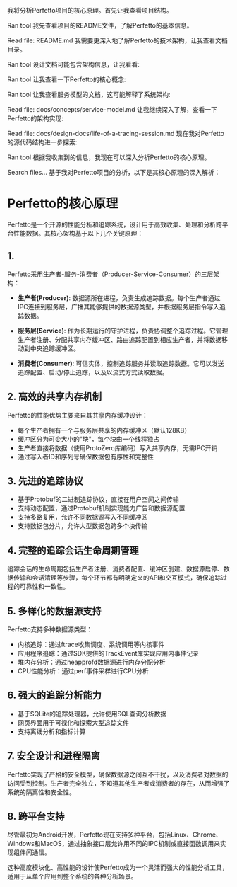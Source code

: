 
我将分析Perfetto项目的核心原理。首先让我查看项目结构。

Ran tool
我先查看项目的README文件，了解Perfetto的基本信息。

Read file: README.md
我需要更深入地了解Perfetto的技术架构，让我查看文档目录。

Ran tool
设计文档可能包含架构信息，让我看看:

Ran tool
让我查看一下Perfetto的核心概念:

Ran tool
让我查看服务模型的文档，这可能解释了系统架构:

Read file: docs/concepts/service-model.md
让我继续深入了解，查看一下Perfetto的架构实现:

Read file: docs/design-docs/life-of-a-tracing-session.md
现在我对Perfetto的源代码结构进一步探索:

Ran tool
根据我收集到的信息，我现在可以深入分析Perfetto的核心原理。

Search files...
基于我对Perfetto项目的分析，以下是其核心原理的深入解析：

# Perfetto的核心原理

Perfetto是一个开源的性能分析和追踪系统，设计用于高效收集、处理和分析跨平台性能数据。其核心架构基于以下几个关键原理：

## 1. 

Perfetto采用生产者-服务-消费者（Producer-Service-Consumer）的三层架构：

- **生产者(Producer)**: 数据源所在进程，负责生成追踪数据。每个生产者通过IPC连接到服务层，广播其能够提供的数据源类型，并根据服务层指令写入追踪数据。
  
- **服务层(Service)**: 作为长期运行的守护进程，负责协调整个追踪过程。它管理生产者注册、分配共享内存缓冲区、路由追踪配置到相应生产者，并将数据移动到中央追踪缓冲区。

- **消费者(Consumer)**: 可信实体，控制追踪服务并读取追踪数据。它可以发送追踪配置、启动/停止追踪，以及以流式方式读取数据。

## 2. 高效的共享内存机制

Perfetto的性能优势主要来自其共享内存缓冲设计：

- 每个生产者拥有一个与服务层共享的内存缓冲区（默认128KB）
- 缓冲区分为可变大小的"块"，每个块由一个线程独占
- 生产者直接将数据（使用ProtoZero库编码）写入共享内存，无需IPC开销
- 通过写入者ID和序列号确保数据包有序性和完整性

## 3. 先进的追踪协议

- 基于Protobuf的二进制追踪协议，直接在用户空间之间传输
- 支持动态配置，通过Protobuf机制实现能力广告和数据源配置
- 支持多路复用，允许不同数据源写入不同缓冲区
- 支持数据包分片，允许大型数据包跨多个块传输

## 4. 完整的追踪会话生命周期管理

追踪会话的生命周期包括生产者注册、消费者配置、缓冲区创建、数据源启停、数据传输和会话清理等步骤，每个环节都有明确定义的API和交互模式，确保追踪过程的可靠性和一致性。

## 5. 多样化的数据源支持

Perfetto支持多种数据源类型：
- 内核追踪：通过ftrace收集调度、系统调用等内核事件
- 应用程序追踪：通过SDK提供的TrackEvent库实现应用内事件记录
- 堆内存分析：通过heapprofd数据源进行内存分配分析
- CPU性能分析：通过perf事件采样进行CPU分析

## 6. 强大的追踪分析能力

- 基于SQLite的追踪处理器，允许使用SQL查询分析数据
- 网页界面用于可视化和探索大型追踪文件
- 支持离线分析和指标计算

## 7. 安全设计和进程隔离

Perfetto实现了严格的安全模型，确保数据源之间互不干扰，以及消费者对数据的访问受到控制。生产者完全独立，不知道其他生产者或消费者的存在，从而增强了系统的隔离性和安全性。

## 8. 跨平台支持

尽管最初为Android开发，Perfetto现在支持多种平台，包括Linux、Chrome、Windows和MacOS，通过抽象接口层允许用不同的IPC机制或直接函数调用来实现组件间通信。

这种高度模块化、高性能的设计使Perfetto成为一个灵活而强大的性能分析工具，适用于从单个应用到整个系统的各种分析场景。

